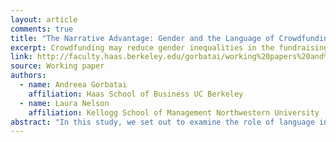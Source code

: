 ```yaml
---
layout: article
comments: true
title: "The Narrative Advantage: Gender and the Language of Crowdfunding"
excerpt: Crowdfunding may reduce gender inequalities in the fundraising arena by benefitting the communication style of women.
link: http://faculty.haas.berkeley.edu/gorbatai/working%20papers%20and%20word/Crowdfunding-GenderGorbataiNelson.pdf
source: Working paper
authors:
  - name: Andreea Gorbatai
    affiliation: Haas School of Business UC Berkeley
  - name: Laura Nelson
    affiliation: Kellogg School of Management Northwestern University
abstract: "In this study, we set out to examine the role of language in the success of online fundraising—a new form of entrepreneurial project financing. In particular, we evaluate the influence of linguistic content on fundraising outcomes, above and beyond type of product or service offered. Online fundraising settings pose an interesting empirical puzzle: women are systematically more successful than men, an outcome contrary to offline gender inequality. We propose that this outcome is partially explained by linguistic differences between men and women in terms of language they use, and we test this mechanism using data from the online crowdfunding platform Indiegogo. The results support our theory, suggesting a link between micro-level linguistic choices and macro level outcomes: the institution of crowdfunding may reduce gender inequalities in the fundraising arena by benefitting the communication style of women."
---
```

